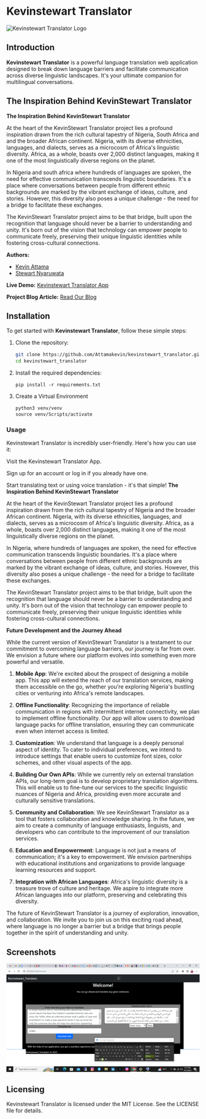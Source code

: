 # Kevinstewart Translator

![Kevinstewart Translator Logo](path_to_your_logo_image)

## Introduction

**Kevinstewart Translator** is a powerful language translation web application designed to break down language barriers and facilitate communication across diverse linguistic landscapes. It's your ultimate companion for multilingual conversations.

## The Inspiration Behind KevinStewart Translator
**The Inspiration Behind KevinStewart Translator**

At the heart of the KevinStewart Translator project lies a profound inspiration drawn from the rich cultural tapestry of Nigeria, South Africa and  and the broader African continent. Nigeria, with its diverse ethnicities, languages, and dialects, serves as a microcosm of Africa's linguistic diversity. Africa, as a whole, boasts over 2,000 distinct languages, making it one of the most linguistically diverse regions on the planet.

In Nigeria and south africa where hundreds of languages are spoken, the need for effective communication transcends linguistic boundaries. It's a place where conversations between people from different ethnic backgrounds are marked by the vibrant exchange of ideas, culture, and stories. However, this diversity also poses a unique challenge - the need for a bridge to facilitate these exchanges.

The KevinStewart Translator project aims to be that bridge, built upon the recognition that language should never be a barrier to understanding and unity. It's born out of the vision that technology can empower people to communicate freely, preserving their unique linguistic identities while fostering cross-cultural connections.
 

**Authors:**
- [Kevin Attama](https://www.linkedin.com/in/kevinattamasoftwareengineer)
- [Stewart Nyaruwata](https://www.linkedin.com/in/stewart27/)

**Live Demo:** [Kevinstewart Translator App](link_to_deployed_site)

**Project Blog Article:** [Read Our Blog](https://medium.com/@nyaruwatastewart27/blog-post-b648530b915b)

## Installation

To get started with **Kevinstewart Translator**, follow these simple steps:

1. Clone the repository:

   ```bash
   git clone https://github.com/Attamakevin/kevinstewart_translator.git
   cd kevinstewart_translator
   
2. Install the required dependencies:
   ```pip
   pip install -r requirements.txt
3. Create  a Virtual Environment
   ```
   python3 venv/venv
   source venv/Scripts/activate
### Usage
Kevinstewart Translator is incredibly user-friendly. Here's how you can use it:

Visit the Kevinstewart Translator App.

Sign up for an account or log in if you already have one.

Start translating text or using voice translation - it's that simple!
**The Inspiration Behind KevinStewart Translator**

At the heart of the KevinStewart Translator project lies a profound inspiration drawn from the rich cultural tapestry of Nigeria and the broader African continent. Nigeria, with its diverse ethnicities, languages, and dialects, serves as a microcosm of Africa's linguistic diversity. Africa, as a whole, boasts over 2,000 distinct languages, making it one of the most linguistically diverse regions on the planet.

In Nigeria, where hundreds of languages are spoken, the need for effective communication transcends linguistic boundaries. It's a place where conversations between people from different ethnic backgrounds are marked by the vibrant exchange of ideas, culture, and stories. However, this diversity also poses a unique challenge - the need for a bridge to facilitate these exchanges.

The KevinStewart Translator project aims to be that bridge, built upon the recognition that language should never be a barrier to understanding and unity. It's born out of the vision that technology can empower people to communicate freely, preserving their unique linguistic identities while fostering cross-cultural connections.

**Future Development and the Journey Ahead**

While the current version of KevinStewart Translator is a testament to our commitment to overcoming language barriers, our journey is far from over. We envision a future where our platform evolves into something even more powerful and versatile.

1. **Mobile App**: We're excited about the prospect of designing a mobile app. This app will extend the reach of our translation services, making them accessible on the go, whether you're exploring Nigeria's bustling cities or venturing into Africa's remote landscapes.

2. **Offline Functionality**: Recognizing the importance of reliable communication in regions with intermittent internet connectivity, we plan to implement offline functionality. Our app will allow users to download language packs for offline translation, ensuring they can communicate even when internet access is limited.

3. **Customization**: We understand that language is a deeply personal aspect of identity. To cater to individual preferences, we intend to introduce settings that enable users to customize font sizes, color schemes, and other visual aspects of the app.

4. **Building Our Own APIs**: While we currently rely on external translation APIs, our long-term goal is to develop proprietary translation algorithms. This will enable us to fine-tune our services to the specific linguistic nuances of Nigeria and Africa, providing even more accurate and culturally sensitive translations.

5. **Community and Collaboration**: We see KevinStewart Translator as a tool that fosters collaboration and knowledge sharing. In the future, we aim to create a community of language enthusiasts, linguists, and developers who can contribute to the improvement of our translation services.

6. **Education and Empowerment**: Language is not just a means of communication; it's a key to empowerment. We envision partnerships with educational institutions and organizations to provide language learning resources and support.

7. **Integration with African Languages**: Africa's linguistic diversity is a treasure trove of culture and heritage. We aspire to integrate more African languages into our platform, preserving and celebrating this diversity.

The future of KevinStewart Translator is a journey of exploration, innovation, and collaboration. We invite you to join us on this exciting road ahead, where language is no longer a barrier but a bridge that brings people together in the spirit of understanding and unity.
## Screenshots
![Homepage](app/img/pic1.png)

## Licensing
Kevinstewart Translator is licensed under the MIT License. See the LICENSE file for details.

